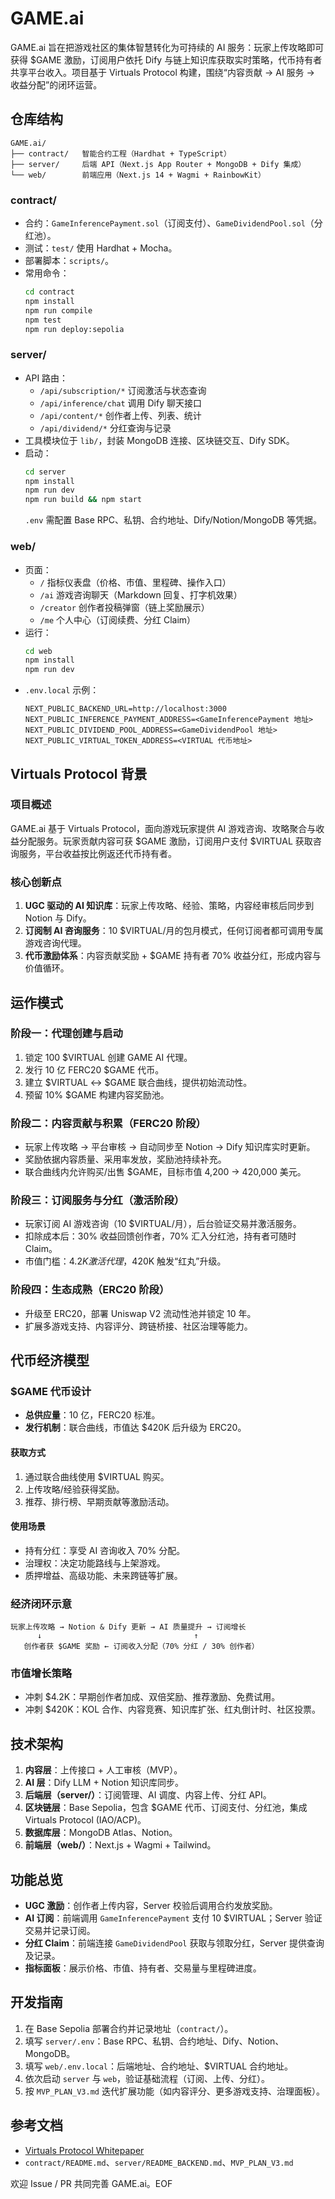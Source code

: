 # GAME.ai

GAME.ai 旨在把游戏社区的集体智慧转化为可持续的 AI 服务：玩家上传攻略即可获得 $GAME 激励，订阅用户依托 Dify 与链上知识库获取实时策略，代币持有者共享平台收入。项目基于 Virtuals Protocol 构建，围绕“内容贡献 → AI 服务 → 收益分配”的闭环运营。

## 仓库结构

```
GAME.ai/
├── contract/   智能合约工程（Hardhat + TypeScript）
├── server/     后端 API（Next.js App Router + MongoDB + Dify 集成）
└── web/        前端应用（Next.js 14 + Wagmi + RainbowKit）
```

### contract/
- 合约：`GameInferencePayment.sol`（订阅支付）、`GameDividendPool.sol`（分红池）。
- 测试：`test/` 使用 Hardhat + Mocha。
- 部署脚本：`scripts/`。
- 常用命令：
  ```bash
  cd contract
  npm install
  npm run compile
  npm test
  npm run deploy:sepolia
  ```

### server/
- API 路由：
  - `/api/subscription/*` 订阅激活与状态查询
  - `/api/inference/chat` 调用 Dify 聊天接口
  - `/api/content/*` 创作者上传、列表、统计
  - `/api/dividend/*` 分红查询与记录
- 工具模块位于 `lib/`，封装 MongoDB 连接、区块链交互、Dify SDK。
- 启动：
  ```bash
  cd server
  npm install
  npm run dev
  npm run build && npm start
  ```
  `.env` 需配置 Base RPC、私钥、合约地址、Dify/Notion/MongoDB 等凭据。

### web/
- 页面：
  - `/` 指标仪表盘（价格、市值、里程碑、操作入口）
  - `/ai` 游戏咨询聊天（Markdown 回复、打字机效果）
  - `/creator` 创作者投稿弹窗（链上奖励展示）
  - `/me` 个人中心（订阅续费、分红 Claim）
- 运行：
  ```bash
  cd web
  npm install
  npm run dev
  ```
- `.env.local` 示例：
  ```env
  NEXT_PUBLIC_BACKEND_URL=http://localhost:3000
  NEXT_PUBLIC_INFERENCE_PAYMENT_ADDRESS=<GameInferencePayment 地址>
  NEXT_PUBLIC_DIVIDEND_POOL_ADDRESS=<GameDividendPool 地址>
  NEXT_PUBLIC_VIRTUAL_TOKEN_ADDRESS=<VIRTUAL 代币地址>
  ```

## Virtuals Protocol 背景

### 项目概述
GAME.ai 基于 Virtuals Protocol，面向游戏玩家提供 AI 游戏咨询、攻略聚合与收益分配服务。玩家贡献内容可获 $GAME 激励，订阅用户支付 $VIRTUAL 获取咨询服务，平台收益按比例返还代币持有者。

### 核心创新点
1. **UGC 驱动的 AI 知识库**：玩家上传攻略、经验、策略，内容经审核后同步到 Notion 与 Dify。
2. **订阅制 AI 咨询服务**：10 $VIRTUAL/月的包月模式，任何订阅者都可调用专属游戏咨询代理。
3. **代币激励体系**：内容贡献奖励 + $GAME 持有者 70% 收益分红，形成内容与价值循环。

## 运作模式

### 阶段一：代理创建与启动
1. 锁定 100 $VIRTUAL 创建 GAME AI 代理。
2. 发行 10 亿 FERC20 $GAME 代币。
3. 建立 $VIRTUAL ↔ $GAME 联合曲线，提供初始流动性。
4. 预留 10% $GAME 构建内容奖励池。

### 阶段二：内容贡献与积累（FERC20 阶段）
- 玩家上传攻略 → 平台审核 → 自动同步至 Notion → Dify 知识库实时更新。
- 奖励依据内容质量、采用率发放，奖励池持续补充。
- 联合曲线内允许购买/出售 $GAME，目标市值 4,200 → 420,000 美元。

### 阶段三：订阅服务与分红（激活阶段）
- 玩家订阅 AI 游戏咨询（10 $VIRTUAL/月），后台验证交易并激活服务。
- 扣除成本后：30% 收益回馈创作者，70% 汇入分红池，持有者可随时 Claim。
- 市值门槛：$4.2K 激活代理，$420K 触发“红丸”升级。

### 阶段四：生态成熟（ERC20 阶段）
- 升级至 ERC20，部署 Uniswap V2 流动性池并锁定 10 年。
- 扩展多游戏支持、内容评分、跨链桥接、社区治理等能力。

## 代币经济模型

### $GAME 代币设计
- **总供应量**：10 亿，FERC20 标准。
- **发行机制**：联合曲线，市值达 $420K 后升级为 ERC20。

#### 获取方式
1. 通过联合曲线使用 $VIRTUAL 购买。
2. 上传攻略/经验获得奖励。
3. 推荐、排行榜、早期贡献等激励活动。

#### 使用场景
- 持有分红：享受 AI 咨询收入 70% 分配。
- 治理权：决定功能路线与上架游戏。
- 质押增益、高级功能、未来跨链等扩展。

### 经济闭环示意
```
玩家上传攻略 → Notion & Dify 更新 → AI 质量提升 → 订阅增长
      ↓                                  ↑
   创作者获 $GAME 奖励 ← 订阅收入分配（70% 分红 / 30% 创作者）
```

### 市值增长策略
- 冲刺 $4.2K：早期创作者加成、双倍奖励、推荐激励、免费试用。
- 冲刺 $420K：KOL 合作、内容竞赛、知识库扩张、红丸倒计时、社区投票。

## 技术架构
1. **内容层**：上传接口 + 人工审核（MVP）。
2. **AI 层**：Dify LLM + Notion 知识库同步。
3. **后端层（server/）**：订阅管理、AI 调度、内容上传、分红 API。
4. **区块链层**：Base Sepolia，包含 $GAME 代币、订阅支付、分红池，集成 Virtuals Protocol (IAO/ACP)。
5. **数据库层**：MongoDB Atlas、Notion。
6. **前端层（web/）**：Next.js + Wagmi + Tailwind。

## 功能总览
- **UGC 激励**：创作者上传内容，Server 校验后调用合约发放奖励。
- **AI 订阅**：前端调用 `GameInferencePayment` 支付 10 $VIRTUAL；Server 验证交易并记录订阅。
- **分红 Claim**：前端连接 `GameDividendPool` 获取与领取分红，Server 提供查询及记录。
- **指标面板**：展示价格、市值、持有者、交易量与里程碑进度。

## 开发指南
1. 在 Base Sepolia 部署合约并记录地址（`contract/`）。
2. 填写 `server/.env`：Base RPC、私钥、合约地址、Dify、Notion、MongoDB。
3. 填写 `web/.env.local`：后端地址、合约地址、$VIRTUAL 合约地址。
4. 依次启动 `server` 与 `web`，验证基础流程（订阅、上传、分红）。
5. 按 `MVP_PLAN_V3.md` 迭代扩展功能（如内容评分、更多游戏支持、治理面板）。

## 参考文档
- [Virtuals Protocol Whitepaper](https://whitepaper.virtuals.io/)
- `contract/README.md`、`server/README_BACKEND.md`、`MVP_PLAN_V3.md`

欢迎 Issue / PR 共同完善 GAME.ai。EOF
